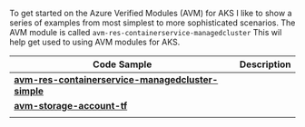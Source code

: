 To get started on the Azure Verified Modules (AVM) for AKS I like to show a series of examples from most simplest to more sophisticated scenarios. The AVM module is called `avm-res-containerservice-managedcluster` This wil help get used to using AVM modules for AKS.

| Code Sample | Description |
| ------ | ----------- |
| __[avm-res-containerservice-managedcluster-simple](https://github.com/RoyKimYYZ/az-terraform-cicd/tree/main/azurerm-tf-starter)__   |  |
| __[avm-storage-account-tf](https://github.com/RoyKimYYZ/az-terraform-cicd/tree/main/avm-storage-account-tf)__ |  |
|     | |